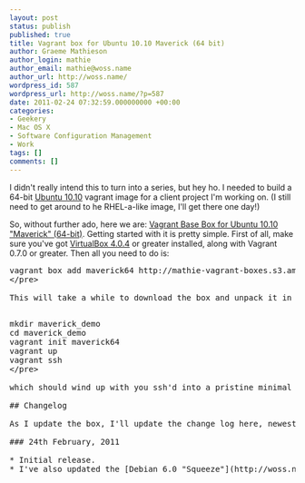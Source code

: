 ```yaml
---
layout: post
status: publish
published: true
title: Vagrant box for Ubuntu 10.10 Maverick (64 bit)
author: Graeme Mathieson
author_login: mathie
author_email: mathie@woss.name
author_url: http://woss.name/
wordpress_id: 587
wordpress_url: http://woss.name/?p=587
date: 2011-02-24 07:32:59.000000000 +00:00
categories:
- Geekery
- Mac OS X
- Software Configuration Management
- Work
tags: []
comments: []
---
```

I didn't really intend this to turn into a series, but hey ho. I needed to build a 64-bit [Ubuntu 10.10](https:&#47;&#47;help.ubuntu.com&#47;community&#47;Server&#47;TechSpecs&#47;1010) vagrant image for a client project I'm working on. (I still need to get around to he RHEL-a-like image, I'll get there one day!)

So, without further ado, here we are: [Vagrant Base Box for Ubuntu 10.10 "Maverick" (64-bit)](http:&#47;&#47;mathie-vagrant-boxes.s3.amazonaws.com&#47;maverick64.box). Getting started with it is pretty simple. First of all, make sure you've got [VirtualBox 4.0.4](http:&#47;&#47;virtualbox.org&#47;) or greater installed, along with Vagrant 0.7.0 or greater. Then all you need to do is:

<pre lang="bash">
vagrant box add maverick64 http:&#47;&#47;mathie-vagrant-boxes.s3.amazonaws.com&#47;maverick64.box
<&#47;pre>

This will take a while to download the box and unpack it in the way that Vagrant likes to do. Finally, let's just test it out:

<pre lang="bash">
mkdir maverick_demo
cd maverick_demo
vagrant init maverick64
vagrant up
vagrant ssh
<&#47;pre>

which should wind up with you ssh'd into a pristine minimal Ubuntu 10.10 environment.

## Changelog

As I update the box, I'll update the change log here, newest changes at the top.

### 24th February, 2011

* Initial release.
* I've also updated the [Debian 6.0 "Squeeze"](http:&#47;&#47;woss.name&#47;2011&#47;02&#47;07&#47;vagrant-base-bo-for-debian-squeeze&#47;) base box a little.
